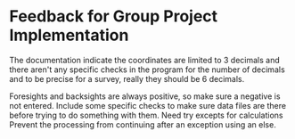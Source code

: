 <h1>Feedback for Group Project Implementation</h1>
The documentation indicate the coordinates are limited to 3 decimals and there aren't any specific checks in the program for the number of decimals and to be precise for a survey, really they should be 6 decimals.

Foresights and backsights are always positive, so make sure a negative is not entered.
Include some specific checks to make sure data files are there before trying to do something with them.
Need try excepts for calculations
Prevent the processing from continuing after an exception using an else.
